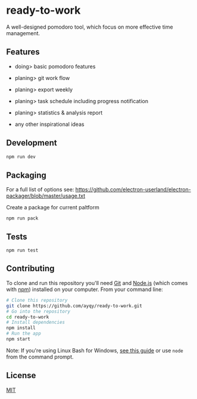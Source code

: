 # ready-to-work

A well-designed pomodoro tool, which focus on more effective time management.

## Features

-  doing> basic pomodoro features

-  planing> git work flow

-  planing> export weekly

-  planing> task schedule including progress notification

-  planing> statistics & analysis report

-  any other inspirational ideas

##  Development

```bash
npm run dev
```

## Packaging

For a full list of options see: <https://github.com/electron-userland/electron-packager/blob/master/usage.txt>

Create a package for current paltform
```
npm run pack
```

## Tests

```
npm run test
```

## Contributing

To clone and run this repository you'll need [Git](https://git-scm.com) and [Node.js](https://nodejs.org/en/download/) (which comes with [npm](http://npmjs.com)) installed on your computer. From your command line:

```bash
# Clone this repository
git clone https://github.com/ayqy/ready-to-work.git
# Go into the repository
cd ready-to-work
# Install dependencies
npm install
# Run the app
npm start
```

Note: If you're using Linux Bash for Windows, [see this guide](https://www.howtogeek.com/261575/how-to-run-graphical-linux-desktop-applications-from-windows-10s-bash-shell/) or use `node` from the command prompt.

## License

[MIT](LICENSE)
